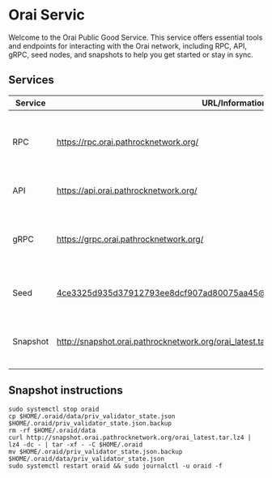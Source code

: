 # Orai Servic

Welcome to the Orai Public Good Service. This service offers essential tools and endpoints for interacting with the Orai network, including RPC, API, gRPC, seed nodes, and snapshots to help you get started or stay in sync.

## Services

| Service  | URL/Information                                                     | Description                                                         |
|----------|---------------------------------------------------------------------|---------------------------------------------------------------------|
| RPC      | https://rpc.orai.pathrocknetwork.org/                               | Remote Procedure Call endpoint for interacting with the Orai blockchain. |
| API      | https://api.orai.pathrocknetwork.org/                               | RESTful API for accessing Orai network data.                        |
| gRPC     | https://grpc.orai.pathrocknetwork.org/                              | gRPC endpoint for efficient, low-latency communication with the Orai network. |
| Seed     | 4ce3325d935d37912793ee8dcf907ad80075aa45@seed.orai.pathrocknetwork.org:26656 | Seed node for peer discovery in the Orai network.                   |
| Snapshot | http://snapshot.orai.pathrocknetwork.org/orai_latest.tar.lz4        | Latest snapshot of the Orai blockchain for quick synchronization.   |

## Snapshot instructions

```
sudo systemctl stop oraid
cp $HOME/.oraid/data/priv_validator_state.json $HOME/.oraid/priv_validator_state.json.backup
rm -rf $HOME/.oraid/data
curl http://snapshot.orai.pathrocknetwork.org/orai_latest.tar.lz4 | lz4 -dc - | tar -xf - -C $HOME/.oraid
mv $HOME/.oraid/priv_validator_state.json.backup $HOME/.oraid/data/priv_validator_state.json
sudo systemctl restart oraid && sudo journalctl -u oraid -f
```
